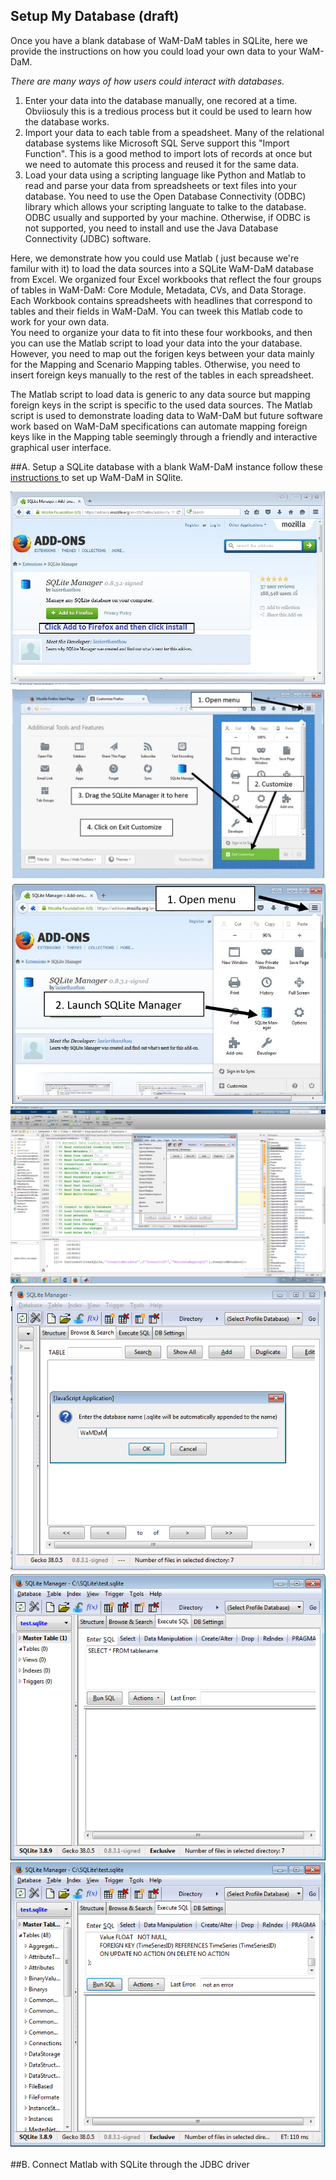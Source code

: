 ## Setup My Database (draft)

Once you have a blank database of WaM-DaM tables in SQLite, here we provide the instructions on how you could load your own data to your WaM-DaM. 

*There are many ways of how users could interact with databases.*    
1. Enter your data into the database manually, one recored at a time. Obviiosuly this is a tredious process but it could be used to learn how the database works.   
2. Import your data to each table from a speadsheet. Many of the relational database systems like Microsoft SQL Serve support this "Import Function". This is a good method to import lots of records at once but we need to automate this process and reused it for the same data.    
3. Load your data using a scripting language like Python and Matlab to read and parse your data from spreadsheets or text files into your database. You need to use the Open Database Connectivity (ODBC) library which allows your scripting languate to talke to the database. ODBC usually and supported by your machine. Otherwise, if ODBC is not supported, you need to install and use the Java Database Connectivity (JDBC) software.     
  
Here, we demonstrate how you could use Matlab ( just because we're familur with it) to load the data sources into a SQLite WaM-DaM database from Excel. We organized four Excel workbooks that reflect the four groups of tables in WaM-DaM: Core Module, Metadata, CVs, and Data Storage. Each Workbook contains spreadsheets with headlines that correspond to tables and their fields in WaM-DaM. You can tweek this Matlab code to work for your own data.   
You need to organize your data to fit into these four workbooks, and then you can use the Matlab script to load your data into the your database. However, you need to map out the forigen keys between your data mainly for the Mapping and Scenario Mapping tables. Otherwise, you need to insert foreign keys manually to the rest of the tables in each spreadsheet. 

The Matlab script to load data is generic to any data source but mapping foreign keys in the script is specific to the used data sources. The Matlab script is used to demonstrate loading data to WaM-DaM but future software work based on WaM-DaM specifications can automate mapping foreign keys like in the Mapping table seemingly through a friendly and interactive graphical user interface.

##A. Setup a SQLite database with a blank WaM-DaM instance
follow these <a href="https://github.com/amabdallah/WaM-DaM/blob/master/02UseCases/Populated_Database/SQLite_Instructions.md
" target="_blank"> instructions </a> to set up WaM-DaM in SQlite.    

![](https://github.com/amabdallah/WaM-DaM/blob/master/03WaM-DaM_Schema/Sceenshots/SQLite1.JPG)   
![](https://github.com/amabdallah/WaM-DaM/blob/master/03WaM-DaM_Schema/Sceenshots/SQLite2.JPG)   
![](https://github.com/amabdallah/WaM-DaM/blob/master/03WaM-DaM_Schema/Sceenshots/SQLite3.JPG)   
![](https://github.com/amabdallah/WaM-DaM/blob/master/03WaM-DaM_Schema/Sceenshots/SQLite4.png)   
![](https://github.com/amabdallah/WaM-DaM/blob/master/03WaM-DaM_Schema/Sceenshots/SQLite5.png)   
![](https://github.com/amabdallah/WaM-DaM/blob/master/03WaM-DaM_Schema/Sceenshots/SQLite6.png)
![](https://github.com/amabdallah/WaM-DaM/blob/master/03WaM-DaM_Schema/Sceenshots/SQLite7.png)

##B. Connect Matlab with SQLite through the JDBC driver 







